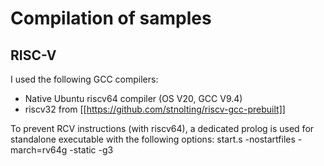 # Compilation of samples


## RISC-V

I used the following GCC compilers:
  * Native Ubuntu riscv64 compiler (OS V20, GCC V9.4)
  * riscv32 from [[https://github.com/stnolting/riscv-gcc-prebuilt]]

To prevent RCV instructions (with riscv64), a dedicated prolog is used
for standalone executable with the following options:
	start.s -nostartfiles -march=rv64g -static -g3
